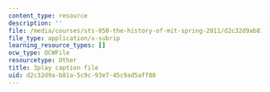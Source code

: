 ```yaml
---
content_type: resource
description: ''
file: /media/courses/sts-050-the-history-of-mit-spring-2011/d2c32d9ab81a5c9c93e745c9ad5aff80_RwDQWPhNZ8U.vtt
file_type: application/x-subrip
learning_resource_types: []
ocw_type: OCWFile
resourcetype: Other
title: 3play caption file
uid: d2c32d9a-b81a-5c9c-93e7-45c9ad5aff80
---
```

